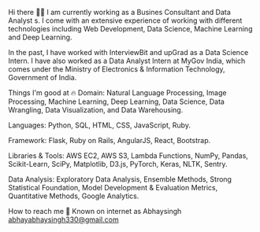 

Hi there 👋🏻
I am currently working as a Busines Consultant and Data Analyst s. I come with an extensive experience of working with different technologies including Web Development, Data Science, Machine Learning and Deep Learning.

In the past, I have worked with InterviewBit and upGrad as a Data Science Intern. I have also worked as a Data Analyst Intern at MyGov India, which comes under the Ministry of Electronics & Information Technology, Government of India.

Things I'm good at 🔥
Domain: Natural Language Processing, Image Processing, Machine Learning, Deep Learning, Data Science, Data Wrangling, Data Visualization, and Data Warehousing.

Languages: Python, SQL, HTML, CSS, JavaScript, Ruby.

Framework: Flask, Ruby on Rails, AngularJS, React, Bootstrap.

Libraries & Tools: AWS EC2, AWS S3, Lambda Functions, NumPy, Pandas, Scikit-Learn, SciPy, Matplotlib, D3.js, PyTorch, Keras, NLTK, Sentry.

Data Analysis: Exploratory Data Analysis, Ensemble Methods, Strong Statistical Foundation, Model Development & Evaluation Metrics, Quantitative Methods, Google Analytics.

How to reach me 📱
Known on internet as Abhaysingh
abhayabhaysingh330@gmail.com
    
